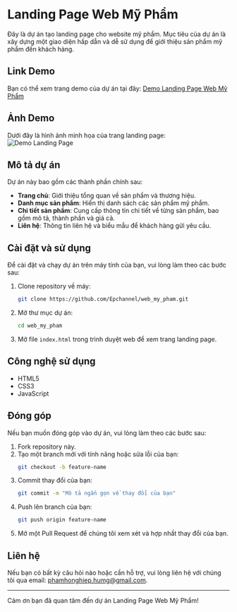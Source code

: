 # Landing Page Web Mỹ Phẩm

Đây là dự án tạo landing page cho website mỹ phẩm. Mục tiêu của dự án là xây dựng một giao diện hấp dẫn và dễ sử dụng để giới thiệu sản phẩm mỹ phẩm đến khách hàng.

## Link Demo

Bạn có thể xem trang demo của dự án tại đây:
[Demo Landing Page Web Mỹ Phẩm](https://epchannel.github.io/web_my_pham)

## Ảnh Demo

Dưới đây là hình ảnh minh họa của trang landing page:
![Demo Landing Page](https://github.com/Epchannel/web_my_pham/blob/main/Landing_page_Web_My_Pham.png)

## Mô tả dự án

Dự án này bao gồm các thành phần chính sau:
- **Trang chủ**: Giới thiệu tổng quan về sản phẩm và thương hiệu.
- **Danh mục sản phẩm**: Hiển thị danh sách các sản phẩm mỹ phẩm.
- **Chi tiết sản phẩm**: Cung cấp thông tin chi tiết về từng sản phẩm, bao gồm mô tả, thành phần và giá cả.
- **Liên hệ**: Thông tin liên hệ và biểu mẫu để khách hàng gửi yêu cầu.

## Cài đặt và sử dụng

Để cài đặt và chạy dự án trên máy tính của bạn, vui lòng làm theo các bước sau:

1. Clone repository về máy:
    ```sh
    git clone https://github.com/Epchannel/web_my_pham.git
    ```

2. Mở thư mục dự án:
    ```sh
    cd web_my_pham
    ```

3. Mở file `index.html` trong trình duyệt web để xem trang landing page.

## Công nghệ sử dụng

- HTML5
- CSS3
- JavaScript

## Đóng góp

Nếu bạn muốn đóng góp vào dự án, vui lòng làm theo các bước sau:

1. Fork repository này.
2. Tạo một branch mới với tính năng hoặc sửa lỗi của bạn:
    ```sh
    git checkout -b feature-name
    ```
3. Commit thay đổi của bạn:
    ```sh
    git commit -m "Mô tả ngắn gọn về thay đổi của bạn"
    ```
4. Push lên branch của bạn:
    ```sh
    git push origin feature-name
    ```
5. Mở một Pull Request để chúng tôi xem xét và hợp nhất thay đổi của bạn.

## Liên hệ

Nếu bạn có bất kỳ câu hỏi nào hoặc cần hỗ trợ, vui lòng liên hệ với chúng tôi qua email: phamhonghiep.humg@gmail.com.

---

Cảm ơn bạn đã quan tâm đến dự án Landing Page Web Mỹ Phẩm!
